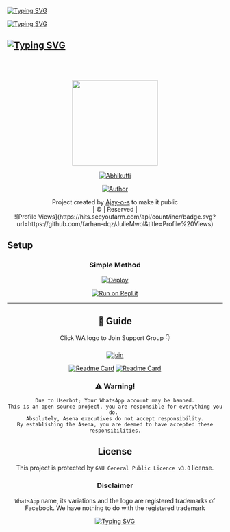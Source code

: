 [![Typing SVG](https://readme-typing-svg.herokuapp.com?color=%23F72E0C&size=36&lines=HI+IAM+NIYABABY)](https://git.io/typing-svg)


[![Typing SVG](https://readme-typing-svg.herokuapp.com?font=Lemon+milk&color=F70000&lines=HI+welcome+to+Abhikutti+repo;Created+by+Ajay-o-s;This+is+a+normal+whatsapp+Bot+with+media+clips;With+more+features)](https://git.io/typing-svg)
## [![Typing SVG](https://readme-typing-svg.herokuapp.com?color=%23F72E0C&size=36&lines=Project+Created+by+Ajay-o-s;NIYABABY)](https://git.io/typing-svg)
  <br> 
    <br> 
      <br> 
<div align="center">
  <img border-radius: 15px src="https://avatars.githubusercontent.com/u/93880951?v=4" width="200" height="200"/>
  <p align="center">
<a href="#"><img title="Abhikutti" src="https://img.shields.io/badge/Abhikutti-red?colorA=%23ff0000&colorB=%23017e40&style=for-the-badge"></a>
</p>
  <p align="center">
<a href="https://github.com/niyababy"><img title="Author" src="https://img.shields.io/badge/Author-Ajay-os/JulieMwol?color=blue&style=for-the-badge&logo=whatsapp"></a>
</p>
</div>
<p align="center">
Project created by <a href="https://github.com/Ajay-o-s">Ajay-o-s</a> to make it public
    <br>
       | © |
        Reserved |
    <br> 
  ![Profile Views](https://hits.seeyoufarm.com/api/count/incr/badge.svg?url=https://github.com/farhan-dqz/JulieMwol&title=Profile%20Views)
  <br>
</p>




## Setup
<div align="center">

  ### Simple Method
  
[![Deploy](https://www.herokucdn.com/deploy/button.svg)](https://heroku.com/deploy?template=https://github.com/BANDICOOT-OS/abhikutti) 
  
[![Run on Repl.it](https://repl.it/badge/github/quiec/whatsAlfa)](https://replit.com/@Farhandqz/JulieMwol)
  


----

 
## 📢 Guide
Click WA logo to Join Support Group 👇
    <br>
<br>
  [![join](https://github.com/Alien-alfa/PublicBot/blob/main/wlogo.svg.png)](https://wa.me/917510153501)
  <div align="center">
       
  [![Readme Card](https://github-readme-stats.vercel.app/api/pin/?username=niyababy&repo=kerthana&theme=nightowl)](https://github.com/niyababy/niyababy)
  [![Readme Card](https://github-readme-stats.vercel.app/api/pin/?username=Ajay-o-s&repo=niyababy&theme=nightowl)](https://github.com/Ajay-o-s/niyababy)
  </div>
    
### ⚠️ Warning! 
```
Due to Userbot; Your WhatsApp account may be banned.
This is an open source project, you are responsible for everything you do. 
Absolutely, Asena executives do not accept responsibility.
By establishing the Asena, you are deemed to have accepted these responsibilities.
```


## License
This project is protected by `GNU General Public Licence v3.0` license.

### Disclaimer
`WhatsApp` name, its variations and the logo are registered trademarks of Facebook. We have nothing to do with the registered trademark
  
 [![Typing SVG](https://readme-typing-svg.herokuapp.com?color=%23F72E0C&size=36&lines=%60WhatsApp%60+name%2C+its+variations++;and+the+logo+are+registered+trademarks+of+Facebook.;We+have+nothing+to+do+with+the+registered+trademark)](https://git.io/typing-svg)
